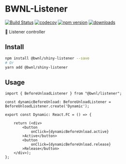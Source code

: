 # BWNL-Listener

[![Build Status](https://travis-ci.com/SudoDotDog/BWNL-Listener.svg?branch=master)](https://travis-ci.com/SudoDotDog/BWNL-Listener)
[![codecov](https://codecov.io/gh/SudoDotDog/BWNL-Listener/branch/master/graph/badge.svg)](https://codecov.io/gh/SudoDotDog/BWNL-Listener)
[![npm version](https://badge.fury.io/js/%40bwnl%2Flistener.svg)](https://www.npmjs.com/package/@bwnl/listener)
[![downloads](https://img.shields.io/npm/dm/@bwnl/listener.svg)](https://www.npmjs.com/package/@bwnl/listener)

:rabbit: Listener controller

## Install

```sh
npm install @bwnl/shiny-listener --save
# Or
yarn add @bwnl/shiny-listener
```

## Usage

```tsx
import { BeforeUnloadListener } from "@bwnl/listener";

const dynamicBeforeUnload: BeforeUnloadListener = BeforeUnloadListener.create('Dynamic');

export const Dynamic: React.FC = () => {

    return (<div>
        <button
            onClick={dynamicBeforeUnload.active}
        >Active</button>
        <button
            onClick={dynamicBeforeUnload.release}
        >Release</button>
    </div>);
};
```
